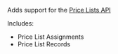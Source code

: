 
Adds support for the [Price Lists API](https://developer.bigcommerce.com/api-reference/catalog/pricelists-api)

Includes:
 - Price List Assignments
 - Price List Records
